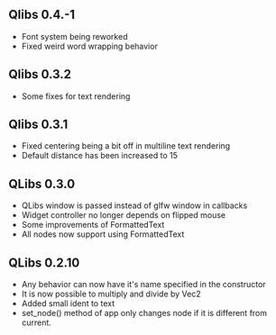 ## Qlibs 0.4.-1
 - Font system being reworked
 - Fixed weird word wrapping behavior

## Qlibs 0.3.2
 - Some fixes for text rendering

## Qlibs 0.3.1
 - Fixed centering being a bit off in multiline text rendering
 - Default distance has been increased to 15

## QLibs 0.3.0
 - QLibs window is passed instead of glfw window in callbacks
 - Widget controller no longer depends on flipped mouse
 - Some improvements of FormattedText
 - All nodes now support using FormattedText

## QLibs 0.2.10
 - Any behavior can now have it's name specified in the constructor
 - It is now possible to multiply and divide by Vec2
 - Added small ident to text
 - set_node() method of app only changes node if it is different from current.
 